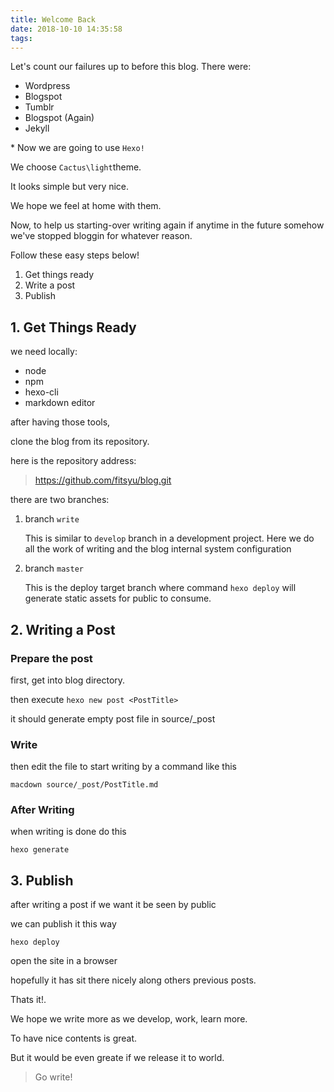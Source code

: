 ```yaml
---
title: Welcome Back
date: 2018-10-10 14:35:58
tags:
---
```



Let's count our failures up to before this blog.
There were:

- Wordpress
- Blogspot
- Tumblr
- Blogspot (Again)
- Jekyll

\* Now we are going to use `Hexo!`

We choose `Cactus\light`theme.

It looks simple but very nice.

We hope we feel at home with them.

Now, to help us starting-over writing again if anytime in the future somehow we've stopped bloggin for whatever reason.

Follow these easy steps below!

1. Get things ready
2. Write a post
3. Publish

## 1. Get Things Ready
we need locally:

- node
- npm
- hexo-cli
- markdown editor 

after having those tools,

clone the blog from its repository.

here is the repository address:
> https://github.com/fitsyu/blog.git


there are two branches:

1. branch `write` 

	This is similar to `develop` branch in a development project. Here we do all the work of writing and the blog internal system configuration
	
2. branch `master`

	This is the deploy target branch where command `hexo deploy` will generate static assets for public to consume.
	

## 2. Writing a Post

### Prepare the post
first, get into blog directory.

then execute `hexo new post <PostTitle>`

it should generate empty post file in source/_post

### Write
then edit the file to start writing by a command like this 

`macdown source/_post/PostTitle.md`

### After Writing
when writing is done do this

`hexo generate`


## 3. Publish
after writing a post if we want it be seen by public

we can publish it this way

`hexo deploy`

open the site in a browser

hopefully it has sit there nicely along others previous posts.

Thats it!.

We hope we write more as we develop, work, learn more.

To have nice contents is great.

But it would be even greate if we release it to world.

> Go write!